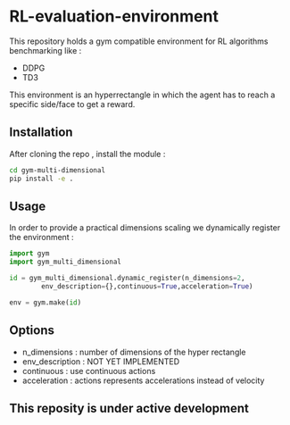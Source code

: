 # RL-evaluation-environment 

This repository holds a gym compatible environment for RL algorithms benchmarking like :
 - DDPG
 - TD3

This environment is an hyperrectangle in which the agent has to reach a specific side/face to get a reward.

## Installation

After cloning the repo , install the module :

```sh
cd gym-multi-dimensional
pip install -e .
```
## Usage

In order to provide a practical dimensions scaling we dynamically register the environment :

```python
import gym
import gym_multi_dimensional

id = gym_multi_dimensional.dynamic_register(n_dimensions=2,
        env_description={},continuous=True,acceleration=True)

env = gym.make(id)
```

## Options

 - n_dimensions : number of dimensions of the hyper rectangle
 - env_description : NOT YET IMPLEMENTED
 - continuous : use continuous actions
 - acceleration : actions represents accelerations instead of velocity

## This reposity is under active development
